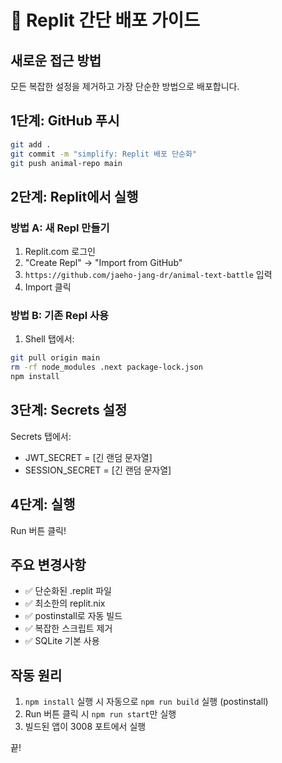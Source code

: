 # 🚀 Replit 간단 배포 가이드

## 새로운 접근 방법

모든 복잡한 설정을 제거하고 가장 단순한 방법으로 배포합니다.

## 1단계: GitHub 푸시
```bash
git add .
git commit -m "simplify: Replit 배포 단순화"
git push animal-repo main
```

## 2단계: Replit에서 실행

### 방법 A: 새 Repl 만들기
1. Replit.com 로그인
2. "Create Repl" → "Import from GitHub"
3. `https://github.com/jaeho-jang-dr/animal-text-battle` 입력
4. Import 클릭

### 방법 B: 기존 Repl 사용
1. Shell 탭에서:
```bash
git pull origin main
rm -rf node_modules .next package-lock.json
npm install
```

## 3단계: Secrets 설정
Secrets 탭에서:
- JWT_SECRET = [긴 랜덤 문자열]
- SESSION_SECRET = [긴 랜덤 문자열]

## 4단계: 실행
Run 버튼 클릭!

## 주요 변경사항
- ✅ 단순화된 .replit 파일
- ✅ 최소한의 replit.nix
- ✅ postinstall로 자동 빌드
- ✅ 복잡한 스크립트 제거
- ✅ SQLite 기본 사용

## 작동 원리
1. `npm install` 실행 시 자동으로 `npm run build` 실행 (postinstall)
2. Run 버튼 클릭 시 `npm run start`만 실행
3. 빌드된 앱이 3008 포트에서 실행

끝!